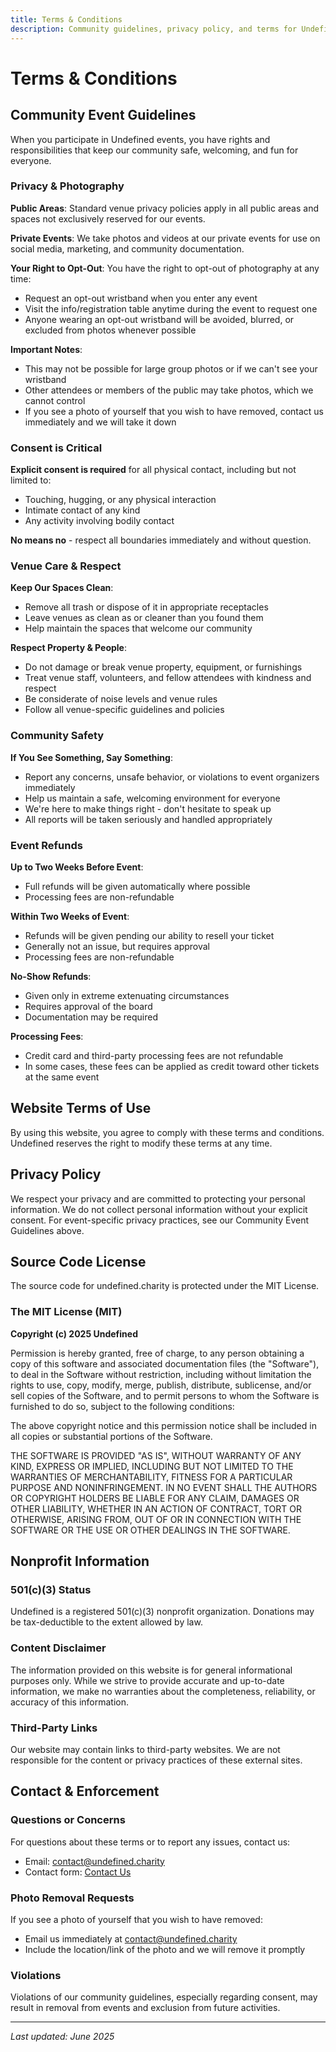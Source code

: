 ```yaml
---
title: Terms & Conditions
description: Community guidelines, privacy policy, and terms for Undefined nonprofit events and services
---
```


# Terms & Conditions

## Community Event Guidelines

When you participate in Undefined events, you have rights and responsibilities that keep our community safe, welcoming, and fun for everyone.

### Privacy & Photography

**Public Areas**: Standard venue privacy policies apply in all public areas and spaces not exclusively reserved for our events.

**Private Events**: We take photos and videos at our private events for use on social media, marketing, and community documentation.

**Your Right to Opt-Out**: You have the right to opt-out of photography at any time:

- Request an opt-out wristband when you enter any event
- Visit the info/registration table anytime during the event to request one
- Anyone wearing an opt-out wristband will be avoided, blurred, or excluded from photos whenever possible

**Important Notes**:

- This may not be possible for large group photos or if we can't see your wristband
- Other attendees or members of the public may take photos, which we cannot control
- If you see a photo of yourself that you wish to have removed, contact us immediately and we will take it down

### Consent is Critical

**Explicit consent is required** for all physical contact, including but not limited to:

- Touching, hugging, or any physical interaction
- Intimate contact of any kind
- Any activity involving bodily contact

**No means no** - respect all boundaries immediately and without question.

### Venue Care & Respect

**Keep Our Spaces Clean**:

- Remove all trash or dispose of it in appropriate receptacles
- Leave venues as clean as or cleaner than you found them
- Help maintain the spaces that welcome our community

**Respect Property & People**:

- Do not damage or break venue property, equipment, or furnishings
- Treat venue staff, volunteers, and fellow attendees with kindness and respect
- Be considerate of noise levels and venue rules
- Follow all venue-specific guidelines and policies

### Community Safety

**If You See Something, Say Something**:

- Report any concerns, unsafe behavior, or violations to event organizers immediately
- Help us maintain a safe, welcoming environment for everyone
- We're here to make things right - don't hesitate to speak up
- All reports will be taken seriously and handled appropriately

### Event Refunds

**Up to Two Weeks Before Event**:

- Full refunds will be given automatically where possible
- Processing fees are non-refundable

**Within Two Weeks of Event**:

- Refunds will be given pending our ability to resell your ticket
- Generally not an issue, but requires approval
- Processing fees are non-refundable

**No-Show Refunds**:

- Given only in extreme extenuating circumstances
- Requires approval of the board
- Documentation may be required

**Processing Fees**:

- Credit card and third-party processing fees are not refundable
- In some cases, these fees can be applied as credit toward other tickets at the same event

## Website Terms of Use

By using this website, you agree to comply with these terms and conditions. Undefined reserves the right to modify these terms at any time.

## Privacy Policy

We respect your privacy and are committed to protecting your personal information. We do not collect personal information without your explicit consent. For event-specific privacy practices, see our Community Event Guidelines above.

## Source Code License

The source code for undefined.charity is protected under the MIT License.

### The MIT License (MIT)

**Copyright (c) 2025 Undefined**

Permission is hereby granted, free of charge, to any person obtaining a copy of this software and associated documentation files (the "Software"), to deal in the Software without restriction, including without limitation the rights to use, copy, modify, merge, publish, distribute, sublicense, and/or sell copies of the Software, and to permit persons to whom the Software is furnished to do so, subject to the following conditions:

The above copyright notice and this permission notice shall be included in all copies or substantial portions of the Software.

THE SOFTWARE IS PROVIDED "AS IS", WITHOUT WARRANTY OF ANY KIND, EXPRESS OR IMPLIED, INCLUDING BUT NOT LIMITED TO THE WARRANTIES OF MERCHANTABILITY, FITNESS FOR A PARTICULAR PURPOSE AND NONINFRINGEMENT. IN NO EVENT SHALL THE AUTHORS OR COPYRIGHT HOLDERS BE LIABLE FOR ANY CLAIM, DAMAGES OR OTHER LIABILITY, WHETHER IN AN ACTION OF CONTRACT, TORT OR OTHERWISE, ARISING FROM, OUT OF OR IN CONNECTION WITH THE SOFTWARE OR THE USE OR OTHER DEALINGS IN THE SOFTWARE.

## Nonprofit Information

### 501(c)(3) Status

Undefined is a registered 501(c)(3) nonprofit organization. Donations may be tax-deductible to the extent allowed by law.

### Content Disclaimer

The information provided on this website is for general informational purposes only. While we strive to provide accurate and up-to-date information, we make no warranties about the completeness, reliability, or accuracy of this information.

### Third-Party Links

Our website may contain links to third-party websites. We are not responsible for the content or privacy practices of these external sites.

## Contact & Enforcement

### Questions or Concerns

For questions about these terms or to report any issues, contact us:

- Email: [contact@undefined.charity](mailto:contact@undefined.charity)
- Contact form: [Contact Us](/contact)

### Photo Removal Requests

If you see a photo of yourself that you wish to have removed:

- Email us immediately at [contact@undefined.charity](mailto:contact@undefined.charity?subject=Photo%20Removal%20Request)
- Include the location/link of the photo and we will remove it promptly

### Violations

Violations of our community guidelines, especially regarding consent, may result in removal from events and exclusion from future activities.

---

_Last updated: June 2025_
